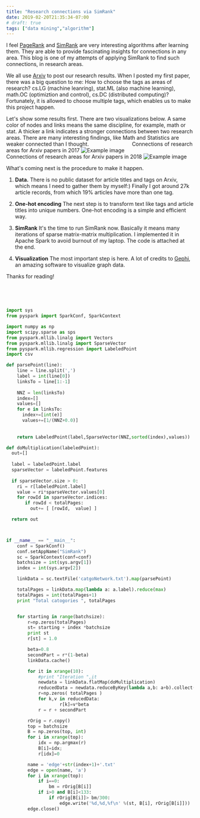 ```yaml
---
title: "Research connections via SimRank"
date: 2019-02-20T21:35:34-07:00
# draft: true
tags: ["data mining","algorithm"]
---
```


I feel [PageRank](https://en.wikipedia.org/wiki/PageRank) and [SimRank](https://en.wikipedia.org/wiki/SimRank) are very interesting algorithms after learning them. They are able to provide fascinating insights for connections in any area. This blog is one of my attempts of applying SimRank to find such connections, in research areas.

We all use [Arxiv](https://arxiv.org) to post our research results. <!-- Each time I posted a paper there, I felt like leveled up my role in World of Warcraft. --> When I posted my first paper, there was a big question to me: How to choose the tags as areas of research? cs.LG (machine leanring), stat.ML (also machine learning), math.OC (optimiztion and control), cs.DC (distributed computing)? Fortunately, it is allowed to choose multiple tags, which enables us to make this project happen.

Let's show some results first. There are two visualizations below. A same color of nodes and links means the same discipline, for example, math or stat. A thicker a link indicates a stronger connections between two research areas. There are many interesting findings, like Math and Statistics are weaker connected than I thought. 
&emsp;&emsp;&emsp;&emsp;&emsp;&emsp;&emsp;&emsp;Connections of research areas for Arxiv papers in 2017
![Example image](/img_post/2017.jpeg)
&emsp;&emsp;&emsp;&emsp;&emsp;&emsp;&emsp;&emsp;Connections of research areas for Arxiv papers in 2018
![Example image](/img_post/2018.jpeg)

What's coming next is the procedure to make it happen.

1. **Data.** There is no public dataset for article titles and tags on Arxiv, which means I need to gather them by myself:) Finally I got around 27k article records, from which 19% articles have more than one tag.

2. **One-hot encoding** The next step is to transform text like tags and article titles into unique numbers. One-hot encoding is a simple and efficient way.

3. **SimRank** It's the time to run SimRank now. Basically it means many iterations of sparse matrix-matrix multiplication. I implemented it in Apache Spark to avoid burnout of my laptop. The code is attached at the end.

4. **Visualization** The most important step is here. A lot of credits to [Gephi](https://gephi.org/), an amazing software to visualize graph data.

Thanks for reading!

&nbsp;

&nbsp;

<!-- ## Appendix -->
```python
import sys
from pyspark import SparkConf, SparkContext

import numpy as np
import scipy.sparse as sps
from pyspark.mllib.linalg import Vectors
from pyspark.mllib.linalg import SparseVector
from pyspark.mllib.regression import LabeledPoint
import csv

def parsePoint(line):
    line = line.split(',')
    label = int(line[0])
    linksTo = line[1:-1]
    
    NNZ = len(linksTo)
    index=[]
    values=[]
    for e in linksTo:
      index+=[int(e)]
      values+=[1/(NNZ+0.0)]
    
    
    return LabeledPoint(label,SparseVector(NNZ,sorted(index),values))

def doMultiplication(labeledPoint):
  out=[] 
  
  label = labeledPoint.label
  sparseVector = labeledPoint.features
    
  if sparseVector.size > 0:
    ri = r[labeledPoint.label]
    value = ri*sparseVector.values[0]
    for rowId in sparseVector.indices:
       if rowId < totalPages:
         out+= [ [rowId,  value] ]

  return out   



if __name__ == "__main__":
    conf = SparkConf()
    conf.setAppName("SimRank")
    sc = SparkContext(conf=conf)
    batchsize = int(sys.argv[1])
    index = int(sys.argv[2])

    linkData = sc.textFile('catgoNetwork.txt').map(parsePoint)

    totalPages = linkData.map(lambda a: a.label).reduce(max)
    totalPages = int(totalPages+1)
    print "Total catogories ", totalPages


    for starting in range(batchsize):
        r=np.zeros(totalPages)
        st= starting + index *batchsize
        print st
        r[st] = 1.0

        beta=0.8
        secondPart = r*(1-beta)
        linkData.cache()  

        for it in xrange(10):  
            #print "Iteration ",it
            newdata = linkData.flatMap(doMultiplication)           
            reducedData = newdata.reduceByKey(lambda a,b: a+b).collect()    
            r=np.zeros( totalPages )
            for k,v in reducedData:
                    r[k]=v*beta
            r = r + secondPart  

        rOrig = r.copy()
        top = batchsize
        B = np.zeros(top, int)
        for i in xrange(top):
            idx = np.argmax(r)
            B[i]=idx; 
            r[idx]=0

        name = 'edge'+str(index+1)+'.txt'
        edge = open(name, 'a')
        for i in xrange(top):
            if i==0:
                bm = rOrig[B[i]]
            if i>0 and B[i]<133:
                if rOrig[B[i]]> bm/300:
                    edge.write('%d,%d,%f\n' %(st, B[i], rOrig[B[i]]))
        edge.close()

```

<!-- ![Example image](/img/2016_fullsize.png) -->